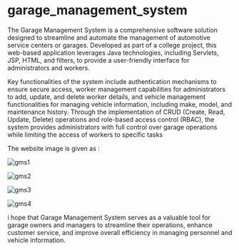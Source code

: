 # garage_management_system

The Garage Management System is a comprehensive software solution designed to
streamline and automate the management of automotive service centers or garages.
Developed as part of a college project, this web-based application leverages Java
technologies, including Servlets, JSP, HTML, and filters, to provide a user-friendly
interface for administrators and workers.

Key functionalities of the system include authentication mechanisms to ensure
secure access, worker management capabilities for administrators to add, update,
and delete worker details, and vehicle management functionalities for managing
vehicle information, including make, model, and maintenance history.
Through the implementation of CRUD (Create, Read, Update, Delete) operations
and role-based access control (RBAC), the system provides administrators with
full control over garage operations while limiting the access of workers to specific
tasks

The website image is given as :


![gms1](https://github.com/sujal-jain-347/garage_management_system/assets/136954858/82145247-7afb-4ef4-8012-ed74d63dfcb2)


![gms2](https://github.com/sujal-jain-347/garage_management_system/assets/136954858/db804659-186a-40ac-a771-132da93dedab)


![gms3](https://github.com/sujal-jain-347/garage_management_system/assets/136954858/647bd938-9547-417b-8cdf-2d82a4b89d46)


![gms4](https://github.com/sujal-jain-347/garage_management_system/assets/136954858/3a8110d9-2ef5-426d-8ac9-3cd1592a2ae2)

i hope that Garage Management System serves as a valuable tool for garage
owners and managers to streamline their operations, enhance customer service, and
improve overall efficiency in managing personnel and vehicle information.


